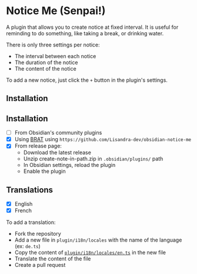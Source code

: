 # Notice Me (Senpai!)

A plugin that allows you to create notice at fixed interval. It is useful for reminding to do something, like taking a break, or drinking water.

There is only three settings per notice:
- The interval between each notice
- The duration of the notice
- The content of the notice

To add a new notice, just click the `+` button in the plugin's settings.

## Installation

## Installation  

- [ ] From Obsidian's community plugins  
- [x] Using [BRAT](https://github.com/TfTHacker/obsidian42-brat#adding-a-beta-plugin) using `https://github.com/Lisandra-dev/obsidian-notice-me`  
- [x] From release page:  
  - Download the latest release  
  - Unzip create-note-in-path.zip in `.obsidian/plugins/` path  
  - In Obsidian settings, reload the plugin  
  - Enable the plugin  

## Translations

- [x] English
- [x] French

To add a translation:  
- Fork the repository
- Add a new file in `plugin/i18n/locales` with the name of the language (ex: `de.ts`)
- Copy the content of [`plugin/i18n/locales/en.ts`](plugin/i18n/locales/en.ts) in the new file
- Translate the content of the file
- Create a pull request

